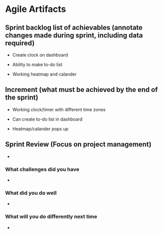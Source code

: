# Agile Artifacts

## Sprint backlog list of achievables (annotate changes made during sprint, including data required)

- Create clock on dashboard

- Ability to make to-do list

- Working heatmap and calander

## Increment (what must be achieved by the end of the sprint)

- Working clock/timer with different time zones

- Can create to-do list in dashboard

- Heatmap/calander pops up


## Sprint Review (Focus on project management)

-

### What challenges did you have

-

### What did you do well

-

### What will you do differently next time

-